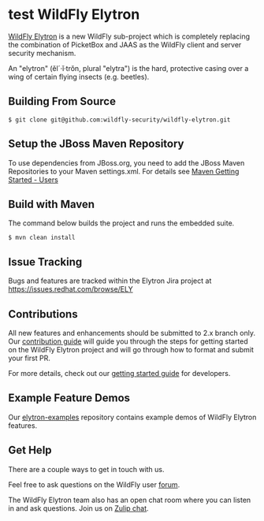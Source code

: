 test
WildFly Elytron
===============

[WildFly Elytron](https://wildfly-security.github.io/wildfly-elytron/) is a new WildFly sub-project which is completely replacing the combination of PicketBox and JAAS as the WildFly client and  server security mechanism.
 
An "elytron" (ĕl´·ĭ·trŏn, plural "elytra") is the hard, protective casing over a wing of certain flying insects (e.g. beetles).

Building From Source
--------------------

```console
$ git clone git@github.com:wildfly-security/wildfly-elytron.git
```

Setup the JBoss Maven Repository
--------------------------------

To use dependencies from JBoss.org, you need to add the JBoss Maven Repositories to your Maven settings.xml. For details see [Maven Getting Started - Users](https://developer.jboss.org/docs/DOC-15169)

Build with Maven
----------------

The command below builds the project and runs the embedded suite.

```console
$ mvn clean install
```

Issue Tracking
--------------

Bugs and features are tracked within the Elytron Jira project at https://issues.redhat.com/browse/ELY

Contributions
-------------

All new features and enhancements should be submitted to 2.x branch only.
Our [contribution guide](https://github.com/wildfly-security/wildfly-elytron/blob/2.x/CONTRIBUTING.md) will guide you through the steps for getting started on the WildFly Elytron project and will go through how to format and submit your first PR.
 
For more details, check out our [getting started guide](https://wildfly-security.github.io/wildfly-elytron/getting-started-for-developers/) for developers.

Example Feature Demos
---------------------

Our [elytron-examples](https://github.com/wildfly-security-incubator/elytron-examples) repository contains example demos of WildFly Elytron features.

Get Help
--------
There are a couple ways to get in touch with us.

Feel free to ask questions on the WildFly user [forum](https://groups.google.com/g/wildfly).  

The WildFly Elytron team also has an open chat room where you can listen in and ask questions. Join us on [Zulip chat](https://wildfly.zulipchat.com/#narrow/stream/173102-wildfly-elytron).
